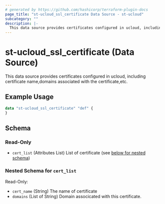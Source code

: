 ```yaml
---
# generated by https://github.com/hashicorp/terraform-plugin-docs
page_title: "st-ucloud_ssl_certificate Data Source - st-ucloud"
subcategory: ""
description: |-
  This data source provides certificates configured in ucloud, including certificate name,domains associated with the certificate,etc.
---
```


# st-ucloud_ssl_certificate (Data Source)

This data source provides certificates configured in ucloud, including certificate name,domains associated with the certificate,etc.

## Example Usage

```terraform
data "st-ucloud_ssl_certificate" "def" {
}
```

<!-- schema generated by tfplugindocs -->
## Schema

### Read-Only

- `cert_list` (Attributes List) List of certificate (see [below for nested schema](#nestedatt--cert_list))

<a id="nestedatt--cert_list"></a>
### Nested Schema for `cert_list`

Read-Only:

- `cert_name` (String) The name of certificate
- `domains` (List of String) Domain associcated with this certificate.
